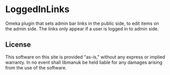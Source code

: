 # LoggedInLinks
Omeka plugin that sets admin bar links in the public side, to edit items on the admin side.  The links only appear if a user is logged in to admin side. 

## License
This software on this site is provided "as-is," without any express or implied warranty. In no event shall libmanuk be held liable for any damages arising from the use of the software.
